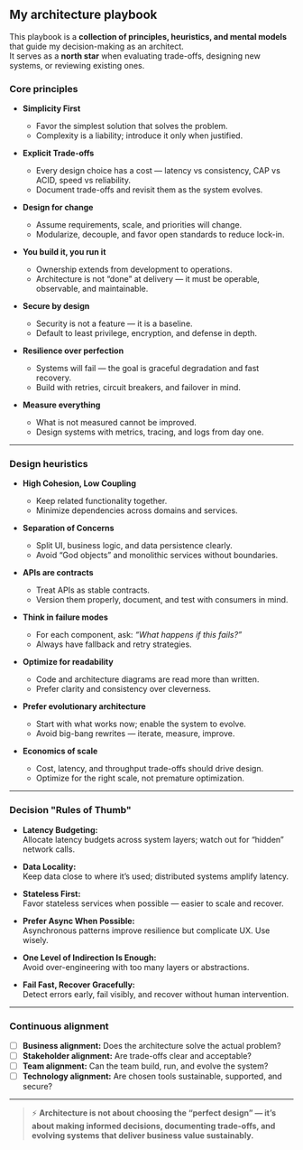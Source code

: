 ## My architecture playbook

This playbook is a **collection of principles, heuristics, and mental models** that guide my decision-making as an architect.  
It serves as a **north star** when evaluating trade-offs, designing new systems, or reviewing existing ones.

### Core principles

- **Simplicity First**
    - Favor the simplest solution that solves the problem.
    - Complexity is a liability; introduce it only when justified.

- **Explicit Trade-offs**
    - Every design choice has a cost — latency vs consistency, CAP vs ACID, speed vs reliability.
    - Document trade-offs and revisit them as the system evolves.

- **Design for change**
    - Assume requirements, scale, and priorities will change.
    - Modularize, decouple, and favor open standards to reduce lock-in.

- **You build it, you run it**
    - Ownership extends from development to operations.
    - Architecture is not “done” at delivery — it must be operable, observable, and maintainable.

- **Secure by design**
    - Security is not a feature — it is a baseline.
    - Default to least privilege, encryption, and defense in depth.

- **Resilience over perfection**
    - Systems will fail — the goal is graceful degradation and fast recovery.
    - Build with retries, circuit breakers, and failover in mind.

- **Measure everything**
    - What is not measured cannot be improved.
    - Design systems with metrics, tracing, and logs from day one.

---

### Design heuristics

- **High Cohesion, Low Coupling**
    - Keep related functionality together.
    - Minimize dependencies across domains and services.

- **Separation of Concerns**
    - Split UI, business logic, and data persistence clearly.
    - Avoid “God objects” and monolithic services without boundaries.

- **APIs are contracts**
    - Treat APIs as stable contracts.
    - Version them properly, document, and test with consumers in mind.

- **Think in failure modes**
    - For each component, ask: *“What happens if this fails?”*
    - Always have fallback and retry strategies.

- **Optimize for readability**
    - Code and architecture diagrams are read more than written.
    - Prefer clarity and consistency over cleverness.

- **Prefer evolutionary architecture**
    - Start with what works now; enable the system to evolve.
    - Avoid big-bang rewrites — iterate, measure, improve.

- **Economics of scale**
    - Cost, latency, and throughput trade-offs should drive design.
    - Optimize for the right scale, not premature optimization.

---

### Decision "Rules of Thumb"

- **Latency Budgeting:**  
  Allocate latency budgets across system layers; watch out for “hidden” network calls.

- **Data Locality:**  
  Keep data close to where it’s used; distributed systems amplify latency.

- **Stateless First:**  
  Favor stateless services when possible — easier to scale and recover.

- **Prefer Async When Possible:**  
  Asynchronous patterns improve resilience but complicate UX. Use wisely.

- **One Level of Indirection Is Enough:**  
  Avoid over-engineering with too many layers or abstractions.

- **Fail Fast, Recover Gracefully:**  
  Detect errors early, fail visibly, and recover without human intervention.

---

### Continuous alignment

- [ ] **Business alignment:** Does the architecture solve the actual problem?
- [ ] **Stakeholder alignment:** Are trade-offs clear and acceptable?
- [ ] **Team alignment:** Can the team build, run, and evolve the system?
- [ ] **Technology alignment:** Are chosen tools sustainable, supported, and secure?

---

> ⚡ **Architecture is not about choosing the “perfect design” — it’s about making informed decisions, documenting trade-offs, and evolving systems that deliver business value sustainably.**
